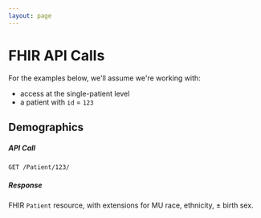 ```yaml
---
layout: page
---
```


# FHIR API Calls

For the examples below, we'll assume we're working with:

 * access at the single-patient level
 * a patient with `id` = `123`

## Demographics

##### API Call
    GET /Patient/123/

##### Response
FHIR `Patient` resource, with extensions for MU race, ethnicity, ± birth sex.

